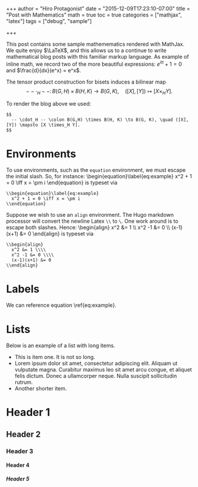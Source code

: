+++
author = "Hiro Protagonist"
date = "2015-12-09T17:23:10-07:00"
title = "Post with Mathematics"
math = true
toc = true
categories = ["mathjax", "latex"]
tags = ["debug", "sample"]

+++

This post contains some sample mathemematics rendered with MathJax.
We quite enjoy $\LaTeX$, and this allows us to a continue to write
mathematical blog posts with this familiar markup language.  As
example of inline math, we record two of the more beautiful expressions:
$e^{i \pi} + 1 = 0$ and $\frac{d}{dx}(e^x) = e^x$.

The tensor product construction for bisets induces a bilinear map 
$$
  -- \cdot_H -- \colon B(G,H) \times B(H, K) \to B(G, K), \quad ([X], [Y]) \mapsto [X \times_H Y].
$$

<!--more-->

To render the blog above we used:
```
$$
  -- \cdot_H -- \colon B(G,H) \times B(H, K) \to B(G, K), \quad ([X], [Y]) \mapsto [X \times_H Y].
$$
```

# Environments 

To use environments, such as the `equation` environment, we must escape the
initial slash.  So, for instance:
\\begin{equation}\label{eq:example}
  x^2 + 1 = 0 \iff x = \pm i
\\end{equation}
is typeset via
```
\\begin{equation}\label{eq:example}
  x^2 + 1 = 0 \iff x = \pm i
\\end{equation}
```

Suppose we wish to use an `align` environment.  The Hugo markdown processor
will convert the newline Latex `\\` to `\`.  One work around is to escape
both slashes.  Hence:
\\begin{align}
  x^2 &= 1 \\\\
  x^2 -1 &= 0 \\\\
  (x-1)(x+1) &= 0
\\end{align}
is typeset via
```
\\begin{align}
  x^2 &= 1 \\\\
  x^2 -1 &= 0 \\\\
  (x-1)(x+1) &= 0
\\end{align}
```

# Labels

We can reference  equation \\ref{eq:example}.

# Lists

Below is an example of a list with long items.

- This is item one.  It is not so long.
- Lorem ipsum dolor sit amet, consectetur adipiscing elit. Aliquam ut vulputate magna. Curabitur maximus leo sit amet arcu congue, et aliquet felis dictum. Donec a ullamcorper neque. Nulla suscipit sollicitudin rutrum.
- Another shorter item.

# Header 1
## Header 2
### Header 3
#### Header 4
##### Header 5
